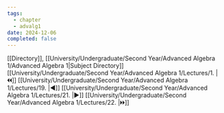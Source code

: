```yaml
---
tags:
  - chapter
  - advalg1
date: 2024-12-06
completed: false
---
```

[[Directory]], [[University/Undergraduate/Second Year/Advanced Algebra 1/Advanced Algebra 1|Subject Directory]]
[[University/Undergraduate/Second Year/Advanced Algebra 1/Lectures/1. |🞀🞀]] [[University/Undergraduate/Second Year/Advanced Algebra 1/Lectures/19. |◀]] [[University/Undergraduate/Second Year/Advanced Algebra 1/Lectures/21. |▶]] [[University/Undergraduate/Second Year/Advanced Algebra 1/Lectures/22. |🞂🞂]]
# 
## 
### 